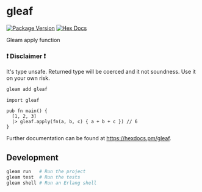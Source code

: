 # gleaf

[![Package Version](https://img.shields.io/hexpm/v/gleaf)](https://hex.pm/packages/gleaf)
[![Hex Docs](https://img.shields.io/badge/hex-docs-ffaff3)](https://hexdocs.pm/gleaf/)

Gleam apply function

### ❗ Disclaimer ❗

It's type unsafe. Returned type will be coerced and it not soundness. Use it on your own risk.


```sh
gleam add gleaf
```
```gleam
import gleaf

pub fn main() {
  [1, 2, 3]
  |> gleaf.apply(fn(a, b, c) { a + b + c }) // 6
}
```

Further documentation can be found at <https://hexdocs.pm/gleaf>.

## Development

```sh
gleam run   # Run the project
gleam test  # Run the tests
gleam shell # Run an Erlang shell
```
